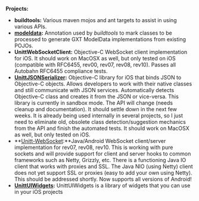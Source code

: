 **Projects:**
  * **buildtools:** Various maven mojos and ant targets to assist in using various APIs.
  * **[modeldata](modeldata.md):** Annotation used by _buildtools_ to mark classes to be processed to generate GXT ModelData implementations from existing POJOs.
  * **UnittWebSocketClient:** Objective-C WebSocket client implementation for iOS. It should work on MacOSX as well, but only tested on iOS (compatible with RFC6455, rev00, rev07, rev08, rev10). Passes all Autobahn RFC6455 compliance tests.
  * **[UnittJSONSerializer](http://unitt.googlecode.com/svn/projects/iOS/UnittJSONSerializer/trunk/):** Objective-C library for iOS that binds JSON to Objective-C objects. Allows developers to work with their native classes and still communicate with JSON services. Automatically detects Objective-C class and creates it from the JSON or vice-versa. This library is currently in sandbox mode. The API will change (needs cleanup and documentation). It should settle down in the next few weeks. It is already being used internally in several projects, so I just need to eliminate old, obsolete class detection/suggestion mechanics from the API and finish the automated tests. It should work on MacOSX as well, but only tested on iOS.
  * **[Unitt-WebSocket](UnittWebSocket.md):**Java/Android WebSocket client/server implementation for rev07, rev08, rev10. This is working with pure sockets and will provide support for client and server hooks to common frameworks such as Netty, Grizzly, etc. There is a functioning Java IO client that works with proxies and SSL. The Java NIO (using Netty) client does not yet support SSL or proxies (easy to add your own using Netty). This should be addressed shortly. Now supports all versions of Android!
  * **[UnittUIWidgets](UnittUIWidgets.md):** UnittUIWidgets is a library of widgets that you can use in your iOS projects